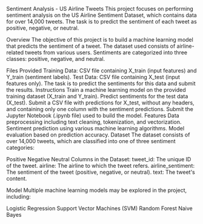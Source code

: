 Sentiment Analysis - US Airline Tweets
This project focuses on performing sentiment analysis on the US Airline Sentiment Dataset, which contains data for over 14,000 tweets. The task is to predict the sentiment of each tweet as positive, negative, or neutral.

Overview
The objective of this project is to build a machine learning model that predicts the sentiment of a tweet. The dataset used consists of airline-related tweets from various users. Sentiments are categorized into three classes: positive, negative, and neutral.

Files Provided
Training Data: CSV file containing X_train (input features) and Y_train (sentiment labels).
Test Data: CSV file containing X_test (input features only). The task is to predict the sentiments for this data and submit the results.
Instructions
Train a machine learning model on the provided training dataset (X_train and Y_train).
Predict sentiments for the test data (X_test).
Submit a CSV file with predictions for X_test, without any headers, and containing only one column with the sentiment predictions.
Submit the Jupyter Notebook (.ipynb file) used to build the model.
Features
Data preprocessing including text cleaning, tokenization, and vectorization.
Sentiment prediction using various machine learning algorithms.
Model evaluation based on prediction accuracy.
Dataset
The dataset consists of over 14,000 tweets, which are classified into one of three sentiment categories:

Positive
Negative
Neutral
Columns in the Dataset:
tweet_id: The unique ID of the tweet.
airline: The airline to which the tweet refers.
airline_sentiment: The sentiment of the tweet (positive, negative, or neutral).
text: The tweet's content.

Model
Multiple machine learning models may be explored in the project, including:

Logistic Regression
Support Vector Machines (SVM)
Random Forest
Naive Bayes
